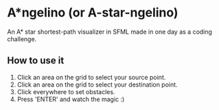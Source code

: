 # A*ngelino (or A-star-ngelino)

An A* star shortest-path visualizer in SFML made in one day as a coding challenge.

## How to use it
1) Click an area on the grid to select your source point.
2) Click an area on the grid to select your destination point.
3) Click everywhere to set obstacles.
4) Press 'ENTER' and watch the magic :)

